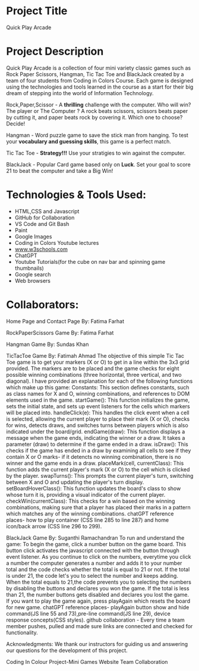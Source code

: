 # Project Title
Quick Play Arcade

# Project Description
Quick Play Arcade is a collection of four mini variety classic games such as Rock Paper Scissors, Hangman, Tic Tac Toe and BlackJack created by 
a team of four students from Coding in Colors Course. Each game is designed using the technologies and tools learned in the course as a
start for their big dream of stepping into the world of Information Technology.

Rock,Paper,Scissor - A **thrilling** challenge with the computer. Who will win? The player or The Computer ? A rock beats scissors, scissors beats
paper by cutting it, and paper beats rock by covering it. Which one to choose? Decide!

Hangman - Word puzzle game to save the stick man from hanging. To test your **vocabulary and guessing skills**, this game is a perfect match. 

Tic Tac Toe - **Strategy!!!** Use your stratigies to win against the computer. 

BlackJack - Popular Card game based only on **Luck**. Set your goal to score 21 to beat the computer and take a Big Win!

# Technologies & Tools Used:
- HTML,CSS and Javascript 
- GitHub for Collaboration
- VS Code and Git Bash
- Paint
- Google Images
- Coding in Colors Youtube lectures
- www.w3schools.com 
- ChatGPT
- Youtube Tutorials(for the cube on nav bar and spinning game thumbnails)
- Google search
- Web browsers


# Collaborators:
Home Page and Contact Page By: Fatima Farhat

RockPaperScissors Game By: Fatima Farhat

Hangman Game By: Sundas Khan

TicTacToe Game By: Fatimah Ahmad
The objective of this simple Tic Tac Toe game is to get your markers (X or O) to get in a line within the 3x3 grid provided. The markers are to be placed and the game checks for eight possible winning combinations (three horizontal, three vertical, and two diagonal).
I have provided an explanation for each of the following functions which make up this game:
Constants: This section defines constants, such as class names for X and O, winning combinations, and references to DOM elements used in the game.
startGame(): This function initializes the game, sets the initial state, and sets up event listeners for the cells which markers will be placed into.
handleClick(e): This handles the click event when a cell is selected, allowing the current player to place their mark (X or O), checks for wins, detects draws, and switches turns between players which is also indicated under the board/grid.
endGame(draw): This function displays a message when the game ends, indicating the winner or a draw. It takes a parameter (draw) to determine if the game ended in a draw.
isDraw(): This checks if the game has ended in a draw by examining all cells to see if they contain X or O marks- if it detencts no winning combination, there is no winner and the game ends in a draw.
placeMark(cell, currentClass): This function adds the current player's mark (X or O) to the cell which is clicked by the player.
swapTurns(): This prompts the current player's turn, switching between X and O and updating the player's turn display.
setBoardHoverClass(): This function updates the board's class to show whose turn it is, providing a visual indicator of the current player.
checkWin(currentClass): This checks for a win based on the winning combinations, making sure that a player has placed their marks in a pattern which matches any of the winning combinations.
chatGPT reference places- how to play container (CSS line 285 to line 287) and home icon/back arrow (CSS line 296 to 299).


BlackJack Game By: Suganthi Ramachandran
To run and understand the game: 
To begin the game, click a number button on the game board. This button click activates the javascript connected with the button through event listener. As you continue to click on the numbers, everytime you click a number the computer generates a number and adds it to your number total and the code checks whether the total is equal to 21 or not. If the total is under 21, the code let's you to select the number and keeps adding. When the total equals to 21,the code prevents you to selecting the numbers by disabling the buttons and declares you won the game. If the total is less than 21, 
the number buttons gets disabled and declares you lost the game. If you want to play the game again, press playAgain which resets the board for new game. 
chatGPT reference places- playAgain button show and hide command(JS line 55 and 73),pre-line command(JS line 29), device response concepts(CSS styles).
github collaboration - Every time a team member pushes, pulled and made sure links are connected and checked for functionality. 

Acknowledgments:
We thank our instructors for guiding us and answering our questions for the development of this project. 


Coding In Colour Project-Mini Games Website Team Collaboration










